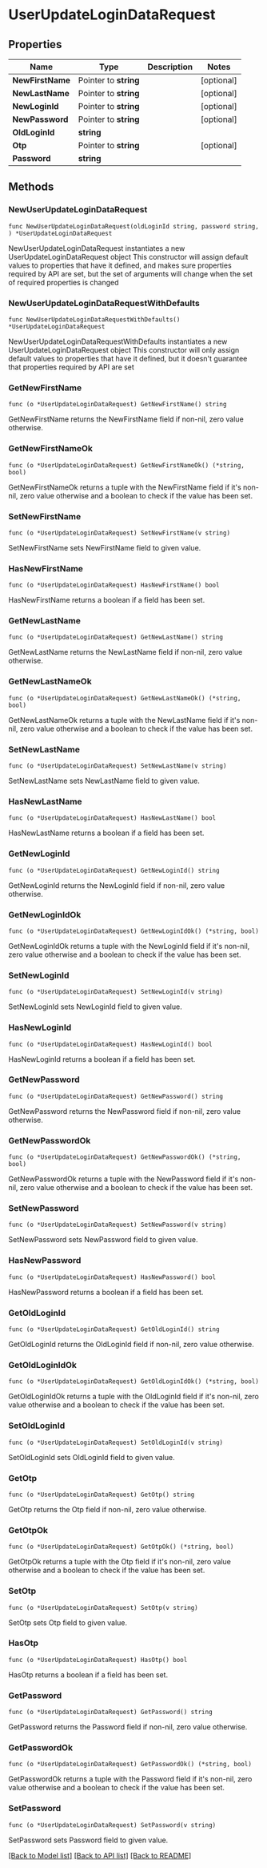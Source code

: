 # UserUpdateLoginDataRequest

## Properties

Name | Type | Description | Notes
------------ | ------------- | ------------- | -------------
**NewFirstName** | Pointer to **string** |  | [optional] 
**NewLastName** | Pointer to **string** |  | [optional] 
**NewLoginId** | Pointer to **string** |  | [optional] 
**NewPassword** | Pointer to **string** |  | [optional] 
**OldLoginId** | **string** |  | 
**Otp** | Pointer to **string** |  | [optional] 
**Password** | **string** |  | 

## Methods

### NewUserUpdateLoginDataRequest

`func NewUserUpdateLoginDataRequest(oldLoginId string, password string, ) *UserUpdateLoginDataRequest`

NewUserUpdateLoginDataRequest instantiates a new UserUpdateLoginDataRequest object
This constructor will assign default values to properties that have it defined,
and makes sure properties required by API are set, but the set of arguments
will change when the set of required properties is changed

### NewUserUpdateLoginDataRequestWithDefaults

`func NewUserUpdateLoginDataRequestWithDefaults() *UserUpdateLoginDataRequest`

NewUserUpdateLoginDataRequestWithDefaults instantiates a new UserUpdateLoginDataRequest object
This constructor will only assign default values to properties that have it defined,
but it doesn't guarantee that properties required by API are set

### GetNewFirstName

`func (o *UserUpdateLoginDataRequest) GetNewFirstName() string`

GetNewFirstName returns the NewFirstName field if non-nil, zero value otherwise.

### GetNewFirstNameOk

`func (o *UserUpdateLoginDataRequest) GetNewFirstNameOk() (*string, bool)`

GetNewFirstNameOk returns a tuple with the NewFirstName field if it's non-nil, zero value otherwise
and a boolean to check if the value has been set.

### SetNewFirstName

`func (o *UserUpdateLoginDataRequest) SetNewFirstName(v string)`

SetNewFirstName sets NewFirstName field to given value.

### HasNewFirstName

`func (o *UserUpdateLoginDataRequest) HasNewFirstName() bool`

HasNewFirstName returns a boolean if a field has been set.

### GetNewLastName

`func (o *UserUpdateLoginDataRequest) GetNewLastName() string`

GetNewLastName returns the NewLastName field if non-nil, zero value otherwise.

### GetNewLastNameOk

`func (o *UserUpdateLoginDataRequest) GetNewLastNameOk() (*string, bool)`

GetNewLastNameOk returns a tuple with the NewLastName field if it's non-nil, zero value otherwise
and a boolean to check if the value has been set.

### SetNewLastName

`func (o *UserUpdateLoginDataRequest) SetNewLastName(v string)`

SetNewLastName sets NewLastName field to given value.

### HasNewLastName

`func (o *UserUpdateLoginDataRequest) HasNewLastName() bool`

HasNewLastName returns a boolean if a field has been set.

### GetNewLoginId

`func (o *UserUpdateLoginDataRequest) GetNewLoginId() string`

GetNewLoginId returns the NewLoginId field if non-nil, zero value otherwise.

### GetNewLoginIdOk

`func (o *UserUpdateLoginDataRequest) GetNewLoginIdOk() (*string, bool)`

GetNewLoginIdOk returns a tuple with the NewLoginId field if it's non-nil, zero value otherwise
and a boolean to check if the value has been set.

### SetNewLoginId

`func (o *UserUpdateLoginDataRequest) SetNewLoginId(v string)`

SetNewLoginId sets NewLoginId field to given value.

### HasNewLoginId

`func (o *UserUpdateLoginDataRequest) HasNewLoginId() bool`

HasNewLoginId returns a boolean if a field has been set.

### GetNewPassword

`func (o *UserUpdateLoginDataRequest) GetNewPassword() string`

GetNewPassword returns the NewPassword field if non-nil, zero value otherwise.

### GetNewPasswordOk

`func (o *UserUpdateLoginDataRequest) GetNewPasswordOk() (*string, bool)`

GetNewPasswordOk returns a tuple with the NewPassword field if it's non-nil, zero value otherwise
and a boolean to check if the value has been set.

### SetNewPassword

`func (o *UserUpdateLoginDataRequest) SetNewPassword(v string)`

SetNewPassword sets NewPassword field to given value.

### HasNewPassword

`func (o *UserUpdateLoginDataRequest) HasNewPassword() bool`

HasNewPassword returns a boolean if a field has been set.

### GetOldLoginId

`func (o *UserUpdateLoginDataRequest) GetOldLoginId() string`

GetOldLoginId returns the OldLoginId field if non-nil, zero value otherwise.

### GetOldLoginIdOk

`func (o *UserUpdateLoginDataRequest) GetOldLoginIdOk() (*string, bool)`

GetOldLoginIdOk returns a tuple with the OldLoginId field if it's non-nil, zero value otherwise
and a boolean to check if the value has been set.

### SetOldLoginId

`func (o *UserUpdateLoginDataRequest) SetOldLoginId(v string)`

SetOldLoginId sets OldLoginId field to given value.


### GetOtp

`func (o *UserUpdateLoginDataRequest) GetOtp() string`

GetOtp returns the Otp field if non-nil, zero value otherwise.

### GetOtpOk

`func (o *UserUpdateLoginDataRequest) GetOtpOk() (*string, bool)`

GetOtpOk returns a tuple with the Otp field if it's non-nil, zero value otherwise
and a boolean to check if the value has been set.

### SetOtp

`func (o *UserUpdateLoginDataRequest) SetOtp(v string)`

SetOtp sets Otp field to given value.

### HasOtp

`func (o *UserUpdateLoginDataRequest) HasOtp() bool`

HasOtp returns a boolean if a field has been set.

### GetPassword

`func (o *UserUpdateLoginDataRequest) GetPassword() string`

GetPassword returns the Password field if non-nil, zero value otherwise.

### GetPasswordOk

`func (o *UserUpdateLoginDataRequest) GetPasswordOk() (*string, bool)`

GetPasswordOk returns a tuple with the Password field if it's non-nil, zero value otherwise
and a boolean to check if the value has been set.

### SetPassword

`func (o *UserUpdateLoginDataRequest) SetPassword(v string)`

SetPassword sets Password field to given value.



[[Back to Model list]](../README.md#documentation-for-models) [[Back to API list]](../README.md#documentation-for-api-endpoints) [[Back to README]](../README.md)


